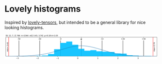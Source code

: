 # Lovely histograms
Inspired by [lovely-tensors](https://github.com/xl0/lovely-tensors), but intended to be a general library for nice looking histograms.

<p align="center">
  <img src="docs/static/histogram.png" alt="Example histogram."/></a>
</p>

